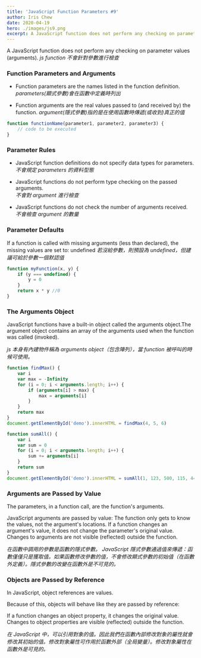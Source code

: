 ```yaml
---
title: 'JavaScript Function Parameters #9'
author: Iris Chew
date: 2020-04-19
hero: ./images/js9.png
excerpt: A JavaScript function does not perform any checking on parameter values (arguments).
---
```


A JavaScript function does not perform any checking on parameter values (arguments).
_js function 不會針對參數進行檢查_

### Function Parameters and Arguments

-   Function parameters are the names listed in the function definition.
    _parameters(顯式參數)會在函數中定義時列出_

-   Function arguments are the real values passed to (and received by) the function.
    _argument(隱式參數)指的是在使用函數時傳遞(或收到)真正的值_

```javascript
function functionName(parameter1, parameter2, parameter3) {
    // code to be executed
}
```

### Parameter Rules

-   JavaScript function definitions do not specify data types for parameters.
    _不會規定 parameters 的資料型態_

-   JavaScript functions do not perform type checking on the passed arguments.  
    _不會對 argument 進行檢查_

-   JavaScript functions do not check the number of arguments received.
    _不會檢查 argument 的數量_

### Parameter Defaults

If a function is called with missing arguments (less than declared), the missing values are set to: undefined
_若沒給參數，則預設為 undefined，但建議可給於參數一個默認值_

```javascript
function myFunction(x, y) {
    if (y === undefined) {
        y = 0
    }
    return x * y //0
}
```

### The Arguments Object

JavaScript functions have a built-in object called the arguments object.The argument object contains an array of the arguments used when the function was called (invoked).

_js 本身有內建物件稱為 arguments object（包含陣列），當 function 被呼叫的時候可使用。_

```javascript
function findMax() {
    var i
    var max = -Infinity
    for (i = 0; i < arguments.length; i++) {
        if (arguments[i] > max) {
            max = arguments[i]
        }
    }
    return max
}
document.getElementById('demo').innerHTML = findMax(4, 5, 6)
```

```javascript
function sumAll() {
    var i
    var sum = 0
    for (i = 0; i < arguments.length; i++) {
        sum += arguments[i]
    }
    return sum
}
document.getElementById('demo').innerHTML = sumAll(1, 123, 500, 115, 44, 88) //871
```

### Arguments are Passed by Value

The parameters, in a function call, are the function's arguments.

JavaScript arguments are passed by value: The function only gets to know the values, not the argument's locations.
If a function changes an argument's value, it does not change the parameter's original value.
Changes to arguments are not visible (reflected) outside the function.

_在函數中調用的參數是函數的隱式參數。 JavaScript 隱式參數通過值來傳遞：函數僅僅只是獲取值。如果函數修改參數的值，不會修改顯式參數的初始值（在函數外定義）。隱式參數的改變在函數外是不可見的。_

### Objects are Passed by Reference

In JavaScript, object references are values.

Because of this, objects will behave like they are passed by reference:

If a function changes an object property, it changes the original value.
Changes to object properties are visible (reflected) outside the function.

_在 JavaScript 中，可以引用對象的值。因此我們在函數內部修改對象的屬性就會修改其初始的值。修改對象屬性可作用於函數外部（全局變量）。修改對象屬性在函數外是可見的。_
